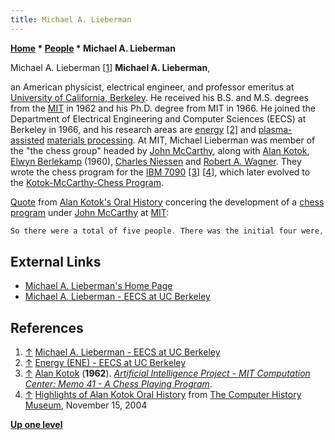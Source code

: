 ```yaml
---
title: Michael A. Lieberman
---
```

**[Home](Home "Home") \* [People](People "People") \* Michael A. Lieberman**



 [](https://www2.eecs.berkeley.edu/Faculty/Homepages/lieberman.html) Michael A. Lieberman <a id="cite-note-1" href="#cite-ref-1">[1]</a> 
**Michael A. Lieberman**,   

an American physicist, electrical engineer, and professor emeritus at [University of California, Berkeley](University_of_California,_Berkeley "University of California, Berkeley"). He received his B.S. and M.S. degrees from the [MIT](Massachusetts_Institute_of_Technology "Massachusetts Institute of Technology") in 1962 and his Ph.D. degree from MIT in 1966.
He joined the Department of Electrical Engineering and Computer Sciences (EECS) at Berkeley in 1966, and his research areas are [energy](https://en.wikipedia.org/wiki/Energy) <a id="cite-note-2" href="#cite-ref-2">[2]</a> and [plasma-assisted](https://en.wikipedia.org/wiki/Plasma_%28physics%29) [materials processing](https://en.wikipedia.org/wiki/Materials_processing). 
At MIT, Michael Lieberman was member of the "the chess group" headed by [John McCarthy](John_McCarthy "John McCarthy"), along with [Alan Kotok](Alan_Kotok "Alan Kotok"), [Elwyn Berlekamp](Elwyn_Berlekamp "Elwyn Berlekamp") (1960), [Charles Niessen](Charles_Niessen "Charles Niessen") and [Robert A. Wagner](Robert_A._Wagner "Robert A. Wagner"). They wrote the chess program for the [IBM 7090](IBM_7090 "IBM 7090") <a id="cite-note-3" href="#cite-ref-3">[3]</a> <a id="cite-note-4" href="#cite-ref-4">[4]</a>, which later evolved to the [Kotok-McCarthy-Chess Program](Kotok-McCarthy-Program "Kotok-McCarthy-Program"). 






[Quote](Template:Quote_Alan_Kotok "Template:Quote Alan Kotok") from [Alan Kotok's Oral History](Alan_Kotok#Oral_History "Alan Kotok") concering the development of a [chess program](Kotok-McCarthy-Program "Kotok-McCarthy-Program") under [John McCarthy](John_McCarthy "John McCarthy") at [MIT](Massachusetts_Institute_of_Technology "Massachusetts Institute of Technology"):




```C++
So there were a total of five people. There was the initial four were, besides me, [Charles Niessen](Charles_Niessen "Charles Niessen"), Chuck Niessen, whose these days is some sort of director over at [Lincoln Lab](https://en.wikipedia.org/wiki/MIT_Lincoln_Laboratory). And Mike Lieberman, who is on the faculty at [Berkeley](University_of_California,_Berkeley "University of California, Berkeley"). And [Elwyn Berlekamp](Elwyn_Berlekamp "Elwyn Berlekamp"), who is also Berkeley faculty, and fairly famous computer game theory person. Elwyn dropped out of this project at some point, and [Bob Wagner](Robert_A._Wagner "Robert A. Wagner"), another so these were all sort of East Campus [Model Railroad Club](https://en.wikipedia.org/wiki/Tech_Model_Railroad_Club) friends - and Bob Wagner is at, I think, [University of North Carolina](https://en.wikipedia.org/wiki/North_Carolina_Central_University) - what’s in [Raleigh-Durham](https://en.wikipedia.org/wiki/Research_Triangle)?

```

## External Links


* [Michael A. Lieberman's Home Page](https://people.eecs.berkeley.edu/~lieber/)
* [Michael A. Lieberman - EECS at UC Berkeley](https://www2.eecs.berkeley.edu/Faculty/Homepages/lieberman.html)


## References


1. <a id="cite-ref-1" href="#cite-note-1">↑</a> [Michael A. Lieberman - EECS at UC Berkeley](https://www2.eecs.berkeley.edu/Faculty/Homepages/lieberman.html)
2. <a id="cite-ref-2" href="#cite-note-2">↑</a> [Energy (ENE) - EECS at UC Berkeley](https://www2.eecs.berkeley.edu/Research/Areas/ENE/)
3. <a id="cite-ref-3" href="#cite-note-3">↑</a> [Alan Kotok](Alan_Kotok "Alan Kotok") (**1962**). *[Artificial Intelligence Project - MIT Computation Center: Memo 41 - A Chess Playing Program](http://www.kotok.org/AI_Memo_41.html)*.
4. <a id="cite-ref-4" href="#cite-note-4">↑</a> [Highlights of Alan Kotok Oral History](https://www.computerhistory.org/chess/orl-433444ecc827d/) from [The Computer History Museum](The_Computer_History_Museum "The Computer History Museum"), November 15, 2004

**[Up one level](People "People")**







 
